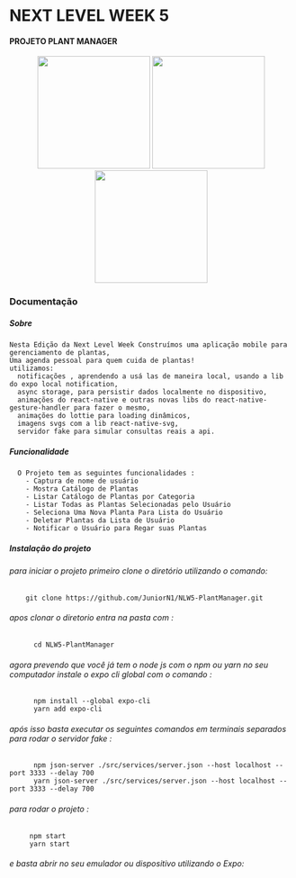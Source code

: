 # NEXT LEVEL WEEK 5
#### PROJETO PLANT MANAGER


<p></p>

<p align="center">
  <img src="https://i.imgur.com/AF8QYSF.png" width="200" />
  <img src="https://i.imgur.com/KunqQWQ.png" width="200"  />
  <img src="https://i.imgur.com/eKGer88.png" width="200" />
</p>

### Documentação

  ##### Sobre    

    Nesta Edição da Next Level Week Construímos uma aplicação mobile para gerenciamento de plantas, 
    Uma agenda pessoal para quem cuida de plantas!
    utilizamos:
      notificações , aprendendo a usá las de maneira local, usando a lib do expo local notification,
      async storage, para persistir dados localmente no dispositivo,     
      animações do react-native e outras novas libs do react-native-gesture-handler para fazer o mesmo,
      animações do lottie para loading dinâmicos,
      imagens svgs com a lib react-native-svg,
      servidor fake para simular consultas reais a api.

    
   
    
  ##### Funcionalidade
      O Projeto tem as seguintes funcionalidades :
        - Captura de nome de usuário
        - Mostra Catálogo de Plantas
        - Listar Catálogo de Plantas por Categoria
        - Listar Todas as Plantas Selecionadas pelo Usuário
        - Seleciona Uma Nova Planta Para Lista do Usuário
        - Deletar Plantas da Lista de Usuário
        - Notificar o Usuário para Regar suas Plantas
        
  
  ##### Instalação do projeto
   ###### para iniciar o projeto primeiro clone o diretório utilizando o comando:
      
        git clone https://github.com/JuniorN1/NLW5-PlantManager.git
       
        
   ###### apos clonar o diretorio entra na pasta com :
      
          cd NLW5-PlantManager
       

   ###### agora prevendo que você já tem o node js com o npm ou yarn no seu computador instale o expo cli global com o comando :

      
          npm install --global expo-cli
          yarn add expo-cli
      
   ###### após isso basta executar os seguintes comandos em terminais separados  para rodar o servidor fake :
        
          npm json-server ./src/services/server.json --host localhost --port 3333 --delay 700
          yarn json-server ./src/services/server.json --host localhost --port 3333 --delay 700
    
   ###### para rodar o projeto : 
       
         npm start
         yarn start
     
  ###### e basta abrir no seu emulador ou dispositivo utilizando o  Expo:
        
        
       
    
